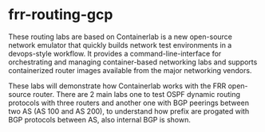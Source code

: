 # frr-routing-gcp
These routing labs are based on Containerlab is a new open-source network emulator that quickly builds network test environments in a devops-style workflow. 
It provides a command-line-interface for orchestrating and managing container-based networking labs and supports containerized router images available
from the major networking vendors.

These labs will demonstrate how Containerlab works with the FRR open-source router. There are 2 main labs one to test OSPF dynamic routing protocols with 
three routers and another one with BGP peerings between two AS (AS 100 and AS 200), to understand how prefix are progated with BGP protocols between AS, 
also internal BGP is shown.  
